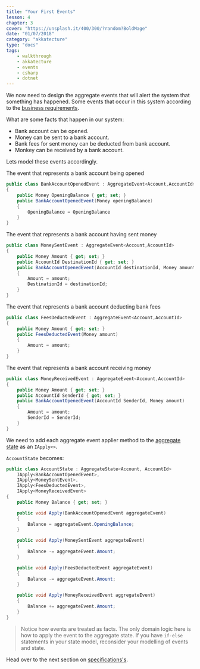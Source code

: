 ```yaml
---
title: "Your First Events"
lesson: 4
chapter: 3
cover: "https://unsplash.it/400/300/?random?BoldMage"
date: "01/07/2018"
category: "akkatecture"
type: "docs"
tags:
    - walkthrough
    - akkatecture
    - events
    - csharp
    - dotnet
---
```

We now need to design the aggregate events that will alert the system that something has happened. Some events that occur in this system according to the [business requirements](/docs/walkthrough-introduction#business-requirements).

What are some facts that happen in our system:
* Bank account can be opened.
* Money can be sent to a bank account.
* Bank fees for sent money can be deducted from bank account.
* Monkey can be received by a bank account.

Lets model these events accordingly.

The event that represents a bank account being opened
```csharp
public class BankAccountOpenedEvent : AggregateEvent<Account,AccountId> 
{
    public Money OpeningBalance { get; set; }
    public BankAccountOpenedEvent(Money openingBalance)
    {
        OpeningBalance = OpeningBalance
    }
}

```

The event that represents a bank account having sent money
```csharp
public class MoneySentEvent : AggregateEvent<Account,AccountId> 
{
    public Money Amount { get; set; }
    public AccountId DestinationId { get; set; }
    public BankAccountOpenedEvent(AccountId destinationId, Money amount)
    {
        Amount = amount;
        DestinationId = destinationId;
    }
}

```

The event that represents a bank account deducting bank fees
```csharp
public class FeesDeductedEvent : AggregateEvent<Account,AccountId> 
{
    public Money Amount { get; set; }
    public FeesDeductedEvent(Money amount)
    {
        Amount = amount;
    }
}
```

The event that represents a bank account receiving money
```csharp
public class MoneyReceivedEvent : AggregateEvent<Account,AccountId> 
{
    public Money Amount { get; set; }
    public AccountId SenderId { get; set; }
    public BankAccountOpenedEvent(AccountId SenderId, Money amount)
    {
        Amount = amount;
        SenderId = SenderId;
    }
}

```

We need to add each aggregate event applier method to the [aggregate state](/docs/your-first-aggregate#the-account-aggregate) as an `IApply<>`.

`AccountState` becomes:

```csharp
public class AccountState : AggregateState<Account, AccountId>
    IApply<BankAccountOpenedEvent>,
    IApply<MoneySentEvent>,
    IApply<FeesDeductedEvent>,
    IApply<MoneyReceivedEvent>
{
    public Money Balance { get; set; }

    public void Apply(BankAccountOpenedEvent aggregateEvent) 
    {
        Balance = aggregateEvent.OpeningBalance;
    }

    public void Apply(MoneySentEvent aggregateEvent) 
    {
        Balance -= aggregateEvent.Amount;
    }

    public void Apply(FeesDeductedEvent aggregateEvent) 
    {
        Balance -= aggregateEvent.Amount;
    }

    public void Apply(MoneyReceivedEvent aggregateEvent) 
    {
        Balance += aggregateEvent.Amount;
    }
}
```

> Notice how events are treated as facts. The only domain logic here is how to apply the event to the aggregate state. If you have `if-else` statements in your state model, reconsider your modelling of events and state. 

Head over to the next section on [specifications's](/docs/your-first-specifications).